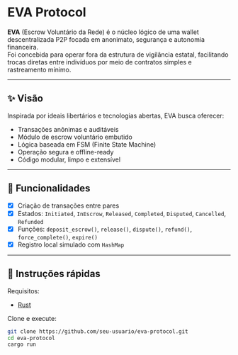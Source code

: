 # EVA Protocol

**EVA** (Escrow Voluntário da Rede) é o núcleo lógico de uma wallet descentralizada P2P focada em anonimato, segurança e autonomia financeira.  
Foi concebida para operar fora da estrutura de vigilância estatal, facilitando trocas diretas entre indivíduos por meio de contratos simples e rastreamento mínimo.

---

## ✨ Visão

Inspirada por ideais libertários e tecnologias abertas, EVA busca oferecer:

- Transações anônimas e auditáveis
- Módulo de escrow voluntário embutido
- Lógica baseada em FSM (Finite State Machine)
- Operação segura e offline-ready
- Código modular, limpo e extensível

---

## 🧠 Funcionalidades

- [x] Criação de transações entre pares
- [x] Estados: `Initiated`, `InEscrow`, `Released`, `Completed`, `Disputed`, `Cancelled`, `Refunded`
- [x] Funções: `deposit_escrow()`, `release()`, `dispute()`, `refund()`, `force_complete()`, `expire()`
- [x] Registro local simulado com `HashMap`

---

## 🚀 Instruções rápidas

Requisitos:
- [Rust](https://www.rust-lang.org/tools/install)

Clone e execute:

```bash
git clone https://github.com/seu-usuario/eva-protocol.git
cd eva-protocol
cargo run
